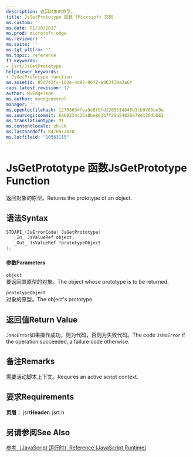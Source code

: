 ```yaml
---
description: 返回对象的原型。
title: JsGetPrototype 函数 |Microsoft 文档
ms.custom: ''
ms.date: 01/18/2017
ms.prod: microsoft-edge
ms.reviewer: ''
ms.suite: ''
ms.tgt_pltfrm: ''
ms.topic: reference
f1_keywords:
- jsrt/JsGetPrototype
helpviewer_keywords:
- JsGetPrototype function
ms.assetid: 05d743fc-103e-4a92-86f2-a063f39a2a6f
caps.latest.revision: 12
author: MSEdgeTeam
ms.author: msedgedevrel
manager: ''
ms.openlocfilehash: 12708634fea9e8f9fd1205514845b1cb9760ee9e
ms.sourcegitcommit: 6860234c25a8be863b7f29a54838e78e120dbb62
ms.translationtype: MT
ms.contentlocale: zh-CN
ms.lasthandoff: 04/09/2020
ms.locfileid: "10563115"
---
```

# <span data-ttu-id="77b94-103">JsGetPrototype 函数</span><span class="sxs-lookup"><span data-stu-id="77b94-103">JsGetPrototype Function</span></span>
<span data-ttu-id="77b94-104">返回对象的原型。</span><span class="sxs-lookup"><span data-stu-id="77b94-104">Returns the prototype of an object.</span></span>  
  
## <span data-ttu-id="77b94-105">语法</span><span class="sxs-lookup"><span data-stu-id="77b94-105">Syntax</span></span>  
  
```cpp  
STDAPI_(JsErrorCode) JsGetPrototype(  
   _In_ JsValueRef object,  
   _Out_ JsValueRef *prototypeObject  
);  
```  
  
#### <span data-ttu-id="77b94-106">参数</span><span class="sxs-lookup"><span data-stu-id="77b94-106">Parameters</span></span>  
 `object`  
 <span data-ttu-id="77b94-107">要返回其原型的对象。</span><span class="sxs-lookup"><span data-stu-id="77b94-107">The object whose prototype is to be returned.</span></span>  
  
 `prototypeObject`  
 <span data-ttu-id="77b94-108">对象的原型。</span><span class="sxs-lookup"><span data-stu-id="77b94-108">The object's prototype.</span></span>  
  
## <span data-ttu-id="77b94-109">返回值</span><span class="sxs-lookup"><span data-stu-id="77b94-109">Return Value</span></span>  
 <span data-ttu-id="77b94-110">`JsNoError`如果操作成功，则为代码，否则为失败代码。</span><span class="sxs-lookup"><span data-stu-id="77b94-110">The code `JsNoError` if the operation succeeded, a failure code otherwise.</span></span>  
  
## <span data-ttu-id="77b94-111">备注</span><span class="sxs-lookup"><span data-stu-id="77b94-111">Remarks</span></span>  
 <span data-ttu-id="77b94-112">需要活动脚本上下文。</span><span class="sxs-lookup"><span data-stu-id="77b94-112">Requires an active script context.</span></span>  
  
## <span data-ttu-id="77b94-113">要求</span><span class="sxs-lookup"><span data-stu-id="77b94-113">Requirements</span></span>  
 <span data-ttu-id="77b94-114">**页眉：** jsrt</span><span class="sxs-lookup"><span data-stu-id="77b94-114">**Header:** jsrt.h</span></span>  
  
## <span data-ttu-id="77b94-115">另请参阅</span><span class="sxs-lookup"><span data-stu-id="77b94-115">See Also</span></span>  
 [<span data-ttu-id="77b94-116">参考（JavaScript 运行时）</span><span class="sxs-lookup"><span data-stu-id="77b94-116">Reference (JavaScript Runtime)</span></span>](../chakra-hosting/reference-javascript-runtime.md)
